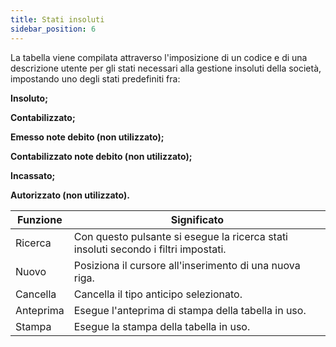 ```yaml
---
title: Stati insoluti
sidebar_position: 6
---
```


La tabella viene compilata attraverso l'imposizione di un codice e di una descrizione utente per gli stati necessari alla gestione insoluti della società, impostando uno degli stati predefiniti fra:

**Insoluto;**

**Contabilizzato;**

**Emesso note debito (non utilizzato);**

**Contabilizzato note debito (non utilizzato);**

**Incassato;**

**Autorizzato (non utilizzato).**



| Funzione | Significato |
| --- | --- |
| Ricerca | Con questo pulsante si esegue la ricerca stati insoluti secondo i filtri impostati. |
| Nuovo | Posiziona il cursore all'inserimento di una nuova riga. |
| Cancella | Cancella il tipo anticipo selezionato. |
| Anteprima | Esegue l'anteprima di stampa della tabella in uso. |
| Stampa | Esegue la stampa della tabella in uso. |






